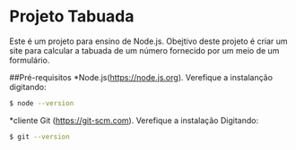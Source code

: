 # Projeto Tabuada 

Este é um projeto para ensino de Node.js. Obejtivo deste projeto é criar um site para calcular a tabuada de um número fornecido por um meio de um formulário.

##Pré-requisitos
*Node.js(https://node.js.org). Verefique a instalanção digitando:
```bash
$ node --version

```

*cliente Git (https://git-scm.com). Verefique a instalação Digitando:

```bash
$ git --version
```
